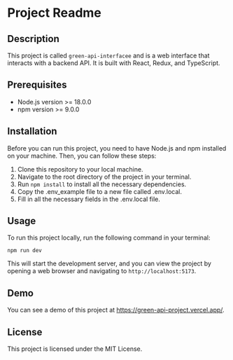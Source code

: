 # Project Readme

## Description

This project is called `green-api-interfacee` and is a web interface that interacts with a backend API. It is built with React, Redux, and TypeScript.

## Prerequisites

- Node.js version >= 18.0.0
- npm version >= 9.0.0

## Installation

Before you can run this project, you need to have Node.js and npm installed on your machine. Then, you can follow these steps:

1. Clone this repository to your local machine.
2. Navigate to the root directory of the project in your terminal.
3. Run `npm install` to install all the necessary dependencies.
4. Copy the .env_example file to a new file called .env.local.
5. Fill in all the necessary fields in the .env.local file.

## Usage

To run this project locally, run the following command in your terminal:

```
npm run dev
```

This will start the development server, and you can view the project by opening a web browser and navigating to `http://localhost:5173`.

## Demo

You can see a demo of this project at https://green-api-project.vercel.app/.

## License

This project is licensed under the MIT License.
